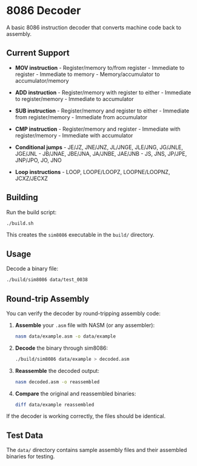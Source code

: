 # 8086 Decoder

A basic 8086 instruction decoder that converts machine code back to assembly.

## Current Support

-   **MOV instruction**     - Register/memory to/from register
                            - Immediate to register
                            - Immediate to memory
                            - Memory/accumulator to accumulator/memory

-   **ADD instruction**     - Register/memory with register to either
                            - Immediate to register/memory
                            - Immediate to accumulator

-   **SUB instruction**     - Register/memory and register to either
                            - Immediate from register/memory
                            - Immediate from accumulator

-   **CMP instruction**     - Register/memory and register
                            - Immediate with register/memory
                            - Immediate with accumulator

-   **Conditional jumps**   - JE/JZ, JNE/JNZ, JL/JNGE, JLE/JNG, JG/JNLE, JGE/JNL
                            - JB/JNAE, JBE/JNA, JA/JNBE, JAE/JNB
                            - JS, JNS, JP/JPE, JNP/JPO, JO, JNO

-   **Loop instructions**   - LOOP, LOOPE/LOOPZ, LOOPNE/LOOPNZ, JCXZ/JECXZ

## Building

Run the build script:
```bash
./build.sh
```
This creates the  `sim8086`  executable in the  `build/`  directory.

## Usage

Decode a binary file:
```bash
./build/sim8086 data/test_0038
```

## Round-trip Assembly

You can verify the decoder by round-tripping assembly code:

1.  **Assemble**  your  `.asm`  file with NASM (or any assembler):
    ```bash
    nasm data/example.asm -o data/example
    ```

2.  **Decode**  the binary through sim8086:
    ```bash
    ./build/sim8086 data/example > decoded.asm
    ```

3.  **Reassemble**  the decoded output:
    ```bash
    nasm decoded.asm -o reassembled
    ```

4.  **Compare**  the original and reassembled binaries:
    ```bash
    diff data/example reassembled
    ```

If the decoder is working correctly, the files should be identical.

## Test Data

The  `data/`  directory contains sample assembly files and their assembled binaries for testing.
